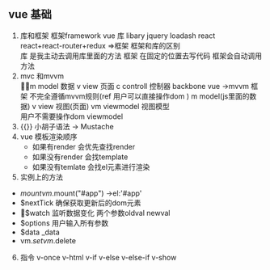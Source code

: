 ## vue 基础
1. 库和框架 
框架framework  vue   库 libary  jquery loadash react  
react+react-router+redux =>框架 
框架和库的区别  
库 是我主动去调用库里面的方法 
框架 在固定的位置去写代码 框架会自动调用方法 
2. mvc 和mvvm  
m model 数据  v view 页面  c controll 控制器  backbone 
vue ->mvvm 框架 不完全遵循mvvm规则(ref 用户可以直接操作dom )
m model(js里面的数据)  v view 视图(页面)  vm   viewmodel 视图模型    
用户不需要操作dom     viewmodel  
3. {{}} 小胡子语法 -> Mustache 
4. vue  模板渲染顺序 
	- 如果有render 会优先查找render 
	- 如果没有render 会找template
	- 如果没有temlate 会找el元素进行渲染  
5. 实例上的方法 
 - $mount 	vm.$mount("#app")  ->el:'#app'
 - $nextTick 确保获取更新后的dom元素
 - $watch  监听数据变化  两个参数oldval newval   
 - $options  用户输入所有参数 
- $data _data  
- vm.$set vm.$delete    
6. 指令 v-once v-html  v-if v-else v-else-if  v-show  

   